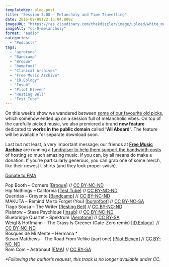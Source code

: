 ```yaml
---
templateKey: blog-post
title: "Session 3.08 – Melancholy and Time Travelling"
date: 2016-09-08T22:15:04.000Z
imageURL: "https://res.cloudinary.com/thekdizzler/image/upload/white_market/2016/09/CC-0-Melancholy.jpeg"
imageAlt: "cc-0-melancholy"
format: "audio"
categories:
  - "Podcasts"
tags:
  - "aerotone"
  - "Bandcamp"
  - "Broque"
  - "bumpfoot"
  - "Clinical Archives"
  - "Free Music Archive"
  - "iD.Eology"
  - "Insub"
  - "Pilot Eleven"
  - "Resting Bell"
  - "Test Tube"
---
```

On this week’s show we wandered between [some of our favourite old picks](http://programamarcabranca.blogspot.co.uk/), which somehow ended up on a session full of melancholic vibes. On top of the carefully picked music, we also premiered a brand **new feature** dedicated to **works in the public domain** called “**All Aboard**“. The feature will be available for separate download soon.

Last but not least, a very important message: our friends at [**Free Music Archive**](http://freemusicarchive.com/) are running a [fundraiser to help them support the bandwidth costs](https://freemusicarchive.org/donate) of hosting so much amazing music. If you can, by all means do make a donation. If you’re particularly generous, you can grab one of some merch, like their newest t-shirts (and they look proper swish).

[Donate to FMA](https://freemusicarchive.org/donate)

Pop Booth – Corners \[[Broque](http://www.broque.de/label/en/release/mp3-download-en/3684-099-pop-booth-geometries-2)\] // [CC BY-NC-ND](https://creativecommons.org/licenses/by-nc-nd/2.0/)  
Hip Nothings – California \[[Test Tube](http://testtube.monocromatica.com/releases/tube224.htm)\] // [CC BY-NC-ND](https://creativecommons.org/licenses/by-nc-nd/3.0/)  
Queridas – Creyente \[[Bandcamp](https://queridas.bandcamp.com/album/heridas)\] // [CC BY-NC-ND](https://creativecommons.org/licenses/by-nc-nd/3.0/)  
MAKUTA – Remind Me to Forget (You) \[[bumpfoot](http://www.bumpfoot.net/foot243.html)\] // [CC BY-NC-SA  
](https://creativecommons.org/licenses/by-nc-sa/3.0/)Tiago Sousa – The Writer \[[Resting Bell](http://www.restingbell.net/releases/rb030-the-western-lands)\] // [CC BY-NC-ND](https://creativecommons.org/licenses/by-nc-nd/3.0/)  
Plaistow – Stase Psychique \[[Insub](http://insub.org/insubcdr02/)\] // [CC BY-NC-ND](https://creativecommons.org/licenses/by-nc-nd/2.0/)  
Bluebridge Quartet – Spektrum \[[Aerotone](https://archive.org/details/aer007)\] // [CC BY-SA](https://creativecommons.org/licenses/by-sa/4.0/)  
Weigl & Hoffmann – The Grass Is Greener (Gate-Zero remix) \[[iD.Eology](https://archive.org/details/WeiglHoffmann-Elevate)\]  // [CC BY-NC-ND  
](https://creativecommons.org/licenses/by-nc-nd/3.0/)Bosques de Mi Mente – Hermana \*[  
](https://creativecommons.org/licenses/by-nc-nd/3.0/)Susan Matthews – The Road From Veliko (part one) \[[Pilot Eleven](http://www.pilot11.co.uk/pe08.php)\] // [CC BY-NC-ND  
](https://creativecommons.org/licenses/by-nc-nd/3.0/)Rom Com – Astronaut \[[FMA](http://freemusicarchive.org/music/Rom-Com/Astronaut_Single_1673/)\] // [CC BY-SA](https://creativecommons.org/licenses/by-sa/4.0/)

_\*Following the author’s request, this track is no longer available under CC._